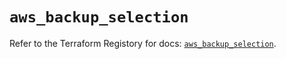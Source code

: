 # `aws_backup_selection`

Refer to the Terraform Registory for docs: [`aws_backup_selection`](https://registry.terraform.io/providers/hashicorp/aws/5.8.0/docs/resources/backup_selection).
